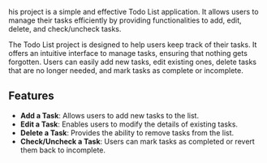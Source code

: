 his project is a simple and effective Todo List application. It allows users to manage their tasks efficiently by providing functionalities to add, edit, delete, and check/uncheck tasks.

The Todo List project is designed to help users keep track of their tasks. It offers an intuitive interface to manage tasks, ensuring that nothing gets forgotten. Users can easily add new tasks, edit existing ones, delete tasks that are no longer needed, and mark tasks as complete or incomplete.

## Features
- **Add a Task**: Allows users to add new tasks to the list.
- **Edit a Task**: Enables users to modify the details of existing tasks.
- **Delete a Task**: Provides the ability to remove tasks from the list.
- **Check/Uncheck a Task**: Users can mark tasks as completed or revert them back to incomplete.
